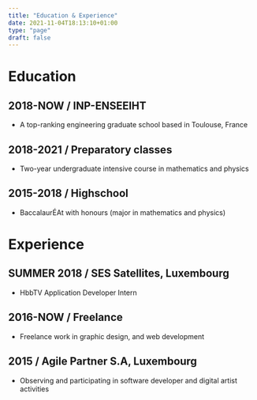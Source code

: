 ```yaml
---
title: "Education & Experience"
date: 2021-11-04T18:13:10+01:00
type: "page"
draft: false
---
```


# Education

## 2018-NOW / INP-ENSEEIHT
- A top-ranking engineering graduate school based in Toulouse, France

## 2018-2021 / Preparatory classes
- Two-year undergraduate intensive course in mathematics and physics

## 2015-2018 / Highschool
- BaccalaurÉAt with honours (major in mathematics and physics)

# Experience

## SUMMER 2018 / SES Satellites, Luxembourg
- HbbTV Application Developer Intern

## 2016-NOW / Freelance
- Freelance work in graphic design, and web development

## 2015 / Agile Partner S.A, Luxembourg
- Observing and participating in software developer and digital artist activities